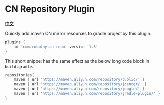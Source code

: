 # CN Repository Plugin

[中文](./README_cn.md)

Quickly add maven CN mirror resources to gradle project by this plugin.

```groovy
plugins {
    id 'com.robothy.cn-repo' version '1.5'
}
```

This short snippet has the same effect as the below long code block in `build.gradle`.

```groovy
repositories{
    maven { url 'https://maven.aliyun.com/repository/public/' }
    maven { url 'https://maven.aliyun.com/repository/jcenter/' }
    maven { url 'https://maven.aliyun.com/repository/google/' }
    maven { url 'https://maven.aliyun.com/repository/gradle-plugin/' }
}
```